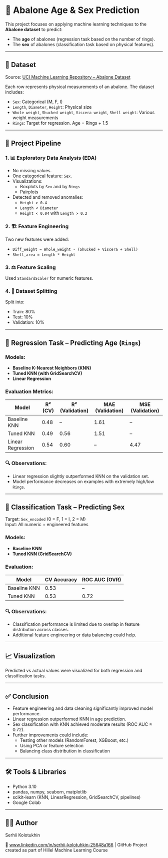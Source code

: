 # 🐚 Abalone Age & Sex Prediction

This project focuses on applying machine learning techniques to the **Abalone dataset** to predict:

- The **age** of abalones (regression task based on the number of rings).
- The **sex** of abalones (classification task based on physical features).

---

## 📂 Dataset

Source: [UCI Machine Learning Repository – Abalone Dataset](https://archive.ics.uci.edu/ml/datasets/Abalone)

Each row represents physical measurements of an abalone. The dataset includes:

- `Sex`: Categorical (M, F, I)
- `Length`, `Diameter`, `Height`: Physical size
- `Whole weight`, `Shucked weight`, `Viscera weight`, `Shell weight`: Various weight measurements
- `Rings`: Target for regression. Age = Rings + 1.5

---

## 🧠 Project Pipeline

### 1. 📊 Exploratory Data Analysis (EDA)
- No missing values.
- One categorical feature: `Sex`.
- Visualizations:
  - Boxplots by `Sex` and by `Rings`
  - Pairplots
- Detected and removed anomalies:
  - `Height > 0.4`
  - `Length < Diameter`
  - `Height < 0.04` with `Length > 0.2`

### 2. 🏗️ Feature Engineering
Two new features were added:
- `Diff_weight = Whole_weight - (Shucked + Viscera + Shell)`
- `Shell_area = Length * Height`

### 3. ⚖️ Feature Scaling
Used `StandardScaler` for numeric features.

### 4. 🔀 Dataset Splitting
Split into:
- Train: 80%
- Test: 10%
- Validation: 10%

---

## 🔢 Regression Task – Predicting Age (`Rings`)

### Models:
- **Baseline K-Nearest Neighbors (KNN)**
- **Tuned KNN (with GridSearchCV)**
- **Linear Regression**

### Evaluation Metrics:

| Model              | R² (CV) | R² (Validation) | MAE (Validation) | MSE (Validation) |
|-------------------|---------|------------------|------------------|------------------|
| Baseline KNN       | 0.48    | –                | 1.61             | –                |
| Tuned KNN          | 0.49    | 0.56             | 1.51             | –                |
| Linear Regression  | 0.54    | 0.60             | –                | 4.47             |

### 🔍 Observations:
- Linear regression slightly outperformed KNN on the validation set.
- Model performance decreases on examples with extremely high/low `Rings`.

---

## 🎯 Classification Task – Predicting Sex

Target: `Sex_encoded` (0 = F, 1 = I, 2 = M)  
Input: All numeric + engineered features

### Models:
- **Baseline KNN**
- **Tuned KNN (GridSearchCV)**

### Evaluation:

| Model         | CV Accuracy | ROC AUC (OVR) |
|---------------|-------------|---------------|
| Baseline KNN  | 0.53        | –             |
| Tuned KNN     | 0.53        | 0.72          |

### 🔍 Observations:
- Classification performance is limited due to overlap in feature distribution across classes.
- Additional feature engineering or data balancing could help.

---

## 📈 Visualization

Predicted vs actual values were visualized for both regression and classification tasks.

---

## ✅ Conclusion

- Feature engineering and data cleaning significantly improved model performance.
- Linear regression outperformed KNN in age prediction.
- Sex classification with KNN achieved moderate results (ROC AUC ≈ 0.72).
- Further improvements could include:
  - Testing other models (RandomForest, XGBoost, etc.)
  - Using PCA or feature selection
  - Balancing class distribution in classification

---

## 🛠️ Tools & Libraries

- Python 3.10
- pandas, numpy, seaborn, matplotlib
- scikit-learn (KNN, LinearRegression, GridSearchCV, pipelines)
- Google Colab

---

## 🧑‍💻 Author

Serhii Kolotukhin

📍 www.linkedin.com/in/serhii-kolotuhkin-25648a166 | GitHub
Project created as part of Hillel Machine Learning Course
